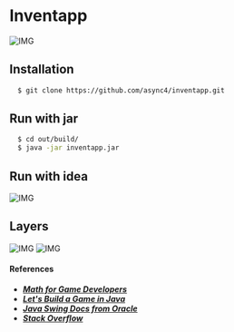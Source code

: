 # Inventapp

![IMG](https://i.imgur.com/nVDIKAJ.gif)

## Installation
```sh
  $ git clone https://github.com/async4/inventapp.git
```

## Run with jar
```sh
  $ cd out/build/
  $ java -jar inventapp.jar
```

##  Run with idea
![IMG](https://i.imgur.com/FrfUNQf.gif)

##  Layers
![IMG](https://i.imgur.com/jv6gSrn.png)
![IMG](https://i.imgur.com/UjNaNTR.png)


#### References
* [***Math for Game Developers***](https://www.youtube.com/playlist?list=PLW3Zl3wyJwWOpdhYedlD-yCB7WQoHf-My)
* [***Let's Build a Game in Java***](https://www.youtube.com/playlist?list=PLWms45O3n--6TvZmtFHaCWRZwEqnz2MHa)
* [***Java Swing Docs from Oracle***](https://docs.oracle.com/javase/tutorial/uiswing/index.html)
* [***Stack Overflow***](https://stackoverflow.com/)

